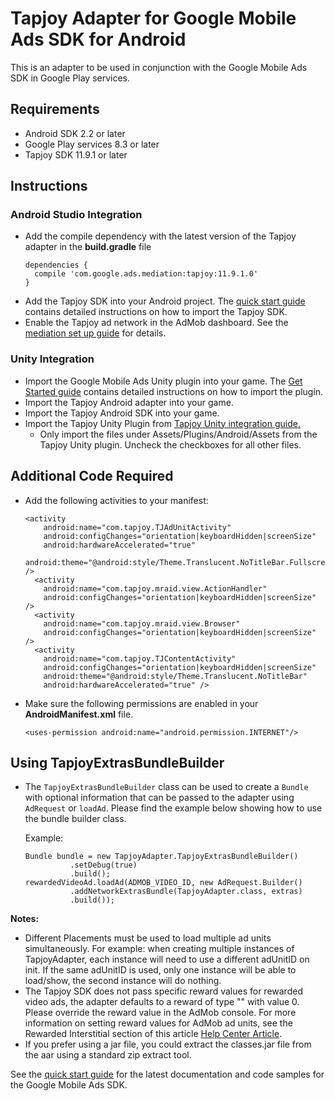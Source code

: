 # Tapjoy Adapter for Google Mobile Ads SDK for Android

This is an adapter to be used in conjunction with the Google Mobile Ads
SDK in Google Play services.

## Requirements
- Android SDK 2.2 or later
- Google Play services 8.3 or later
- Tapjoy SDK 11.9.1 or later

## Instructions

### Android Studio Integration
- Add the compile dependency with the latest version of the Tapjoy adapter
  in the **build.gradle** file
  <pre><code>dependencies {
    compile 'com.google.ads.mediation:tapjoy:11.9.1.0'
  }</code></pre>
- Add the Tapjoy SDK into your Android project. The
  [quick start guide](http://dev.tapjoy.com/sdk-integration/android/getting-started-guide-publishers-android/)
  contains detailed instructions on how to import the Tapjoy SDK.
- Enable the Tapjoy ad network in the AdMob dashboard. See the
  [mediation set up guide](https://support.google.com/admob/answer/3124703?hl=en&ref_topic=3063091)
  for details.

### Unity Integration
- Import the Google Mobile Ads Unity plugin into your game. The
  [Get Started guide](https://firebase.google.com/docs/admob/unity/start#import_the_plugin_into_your_game)
  contains detailed instructions on how to import the plugin.
- Import the Tapjoy Android adapter into your game.
- Import the Tapjoy Android SDK into your game.
- Import the Tapjoy Unity Plugin from
  [Tapjoy Unity integration guide.](http://dev.tapjoy.com/sdk-integration/unity/)
    - Only import the files under Assets/Plugins/Android/Assets from the
      Tapjoy Unity plugin. Uncheck the checkboxes for all other files.

## Additional Code Required
- Add the following activities to your manifest:
	<pre><code>&lt;activity
	  android:name="com.tapjoy.TJAdUnitActivity"
	  android:configChanges="orientation|keyboardHidden|screenSize"
	  android:hardwareAccelerated="true"
	  android:theme="@android:style/Theme.Translucent.NoTitleBar.Fullscreen" /&gt;
	&lt;activity
	  android:name="com.tapjoy.mraid.view.ActionHandler"
	  android:configChanges="orientation|keyboardHidden|screenSize" /&gt;
	&lt;activity
	  android:name="com.tapjoy.mraid.view.Browser"
	  android:configChanges="orientation|keyboardHidden|screenSize" /&gt;
	&lt;activity
	  android:name="com.tapjoy.TJContentActivity"
	  android:configChanges="orientation|keyboardHidden|screenSize"
	  android:theme="@android:style/Theme.Translucent.NoTitleBar"
	  android:hardwareAccelerated="true" /&gt;</code></pre>

- Make sure the following permissions are enabled in your **AndroidManifest.xml**
  file.
  <pre><code>&lt;uses-permission android:name="android.permission.INTERNET"/&gt;</code></pre>

 ## Using TapjoyExtrasBundleBuilder
- The `TapjoyExtrasBundleBuilder` class can be used to create a `Bundle`
  with optional information that can be passed to the adapter using `AdRequest` or `loadAd`.
  Please find the example below showing how to use the bundle builder class.

    Example:
    <pre><code>Bundle bundle = new TapjoyAdapter.TapjoyExtrasBundleBuilder()
            .setDebug(true)
            .build();
  rewardedVideoAd.loadAd(ADMOB_VIDEO_ID, new AdRequest.Builder()
            .addNetworkExtrasBundle(TapjoyAdapter.class, extras)
            .build());</code></pre>

**Notes:**
- Different Placements must be used to load multiple ad units simultaneously.
  For example: when creating multiple instances of TapjoyAdapter,
  each instance will need to use a different adUnitID on init. If the same
  adUnitID  is used, only one instance will be able to load/show, the second
  instance will do nothing.
- The Tapjoy SDK does not pass specific reward values for rewarded
  video ads, the adapter defaults to a reward of type "" with value 0. Please
  override the reward value in the AdMob console.
  For more information on setting reward values for AdMob ad units, see the
  Rewarded Interstitial section of this article
  [Help Center Article](https://support.google.com/admob/answer/3052638).
- If you prefer using a jar file, you could extract the classes.jar file from
  the aar using a standard zip extract tool.

See the [quick start guide](https://firebase.google.com/docs/admob/android/quick-start)
for the latest documentation and code samples for the Google Mobile Ads SDK.
